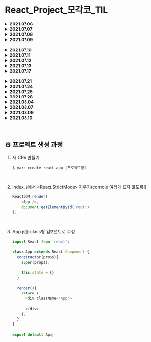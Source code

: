 # React_Project_모각코_TIL

<details>
  <summary><b>2021.07.06</b></summary><br>

1. react 학습을 위한 기본 <b>환경 세팅</b><br>

    - Visual Studio Code 설치

      settings - Terminal › External: Windows Exec의 내용을 아래와 같이 변경시켜주었으며 Terminal의 default profile을 git bash로 setting하였다.

        ```
        C:\Program Files\Git\bin\bash.exe
        ```

    - nvm 설치

      <a href="https://github.com/coreybutler/nvm-windows/releases">여기</a>에 접속하여 nvm을 설치하고, vs code에서 정상적으로 설치되었음을
      확인하였다.

        ```shell
        $ nvm -v
        ```

2. 웹의 기본 동작 개념<br>

    - 서버(response)와 클라이언트(request)?

        - 클라이언트 : 웹사이트를 보는 도구<br>
        - 서버 : html, data등의 웹사이트에 뿌려줄 요소를 만들어서 클라이언트에 json 등의 형태로 전달해줌<br>

    - 서버리스(서버가 없는게 아님. 직접 만들 필요가 없는 것!)

3. DOM

   html 단위 하나하나를 객체로 생각하는 모델을 말한다. 즉 부모-자식의 관계를 갖는 트리구조임을 의미한다.

</details>
<details>
  <summary><b>2021.07.07</b></summary><br>

1. ES6문법

   React는 javascript 라이브러리로, 자바스크립트의 표준 규약 중 가장 보편화 된 ES6 문법을 학습하였다.
   <details open>
   <summary>Class</summary><br>
    객체 단위로 코드를 그룹화하고 쉽게 재사용하기 위해 사용. Class를 통하여 내용을 정의한 후 여러차례 재사용할 수 있다.
   <br>
   
      ```javascript
      Class Cat {
          // 생성자 함수
          constructor(name)
         {
            this.name = name;
         }
         
         // 일반 함수
         showName() {
              console.log(this.name);
          }
      }
      ```

   위와 같이 클래스 내부에서는 생성자 함수 constructor을 정의하여 내부 내용을 초기화 할 수 있다. 객체를 생성할때는 <code>let cat = new Cat('Happii')</code>형태로 작성할
   수 있다. 클래스 내부의 함수는 다음과 같이 호출한다.

      ```javascript
      cat.showName();
      ```

   한편 class는 extends를 통하여 상속도 가능하다.

      ```javascript
      Class MyCat extends Cat {
      // 생성자 함수
      // ...
     
     
      // 일반 함수
      // 오버라이딩 : 상위클래스의 메소드를 재정의
         showName(){
            // super를 키워드로 사용하기
            return '내 고양이 이름은 '+super.showName()+'입니다.';
         }
      }
      ```

   이때 <code>super</code>를 사용하여 부모클래스에 대한 필드, 메소드를 참조할 수 있다.
    </details>
   <details>
   <summary>let, const의 Scope</summary><br>
   var(함수단위), let(block 단위) / const(block 단위)<br>이때 block은 if{...} 등 중괄호로 구분된 한 단위를 말한다.
   </details>
   <details>
      <summary>=, ==, ===</summary><br>

    - = : 할당
    - == : 자료형을 비교하지 않는 등차
    - === : 자료형까지 비교하는 등차
   </details>
   <details>
      <summary>Spread 연산자(...)</summary><br>
      객체 내부 요소를 객체 외부로 꺼내준다.<br>

         ```javascript
         let array = [1,2,3,4,5];
         let new_array = [...array];
         ```
   </details>
   <details>
      <summary>조건부 삼항 연산자</summary><br>
      조건 ? 참일 경우 : 거짓일 경우
   </details>


2. Array
   <details>
      <summary>map</summary><br>
      기존의 array에 연산을 하여 새로운 배열을 생성할 수 있다. 이때  원본 값은 훼손되지 않는다.
      <br>
   
      ```javascript
      const array1 = [0, 1, 2, 3];
      const array2 = array1.map((array_item) => {
        return array_item + 1;
      });
      ```      
      
      이 경우 원본배열은 그대로 [0, 1, 2, 3] 이나, 새로 생성한 배열 array2는 [1, 2, 3, 4]의 리스트를 가진다는 것을 확인할 수 있다.
   </details>
   <details>
      <summary>filter</summary><br>
      map의 경우 map을 통해 얻어낸 배열이 원본배열의 길이와 같다는 것을 알 수 있다. 원본 배열에서 필요한 요소를 filtering해 원하는 값만 가져오도록 하는 것이 filter이다.
      <br>
   
      ```javascript
      const array1 = [0, 1, 2, 3];
      const array2 = array1.filter((array_item) => {
        return array_item > 2;
      });
      ```
   
      array2는 [3]의 리스트를 가진다는 것을 알 수 있다.
   </details>
   <details>
      <summary>concat</summary><br>
      concat을 사용하여 원본 배열을 변화시키지 않으면서 두 배열을 합치거나 요소를 추가할 수 있다. 이때 concat은 중복 항목을 제거해주지 않는다는 특징이 있다.<br>
      중복 항목이 자동으로 제거되도록 하기 위하여 Set을 사용할 수 있다.
   
      ```javascript
      const array1 = [0, 1, 2, 3];
      const array2 = [3, 4, 5];
   
      const new_array = [...new Set(array1.concat(array2))]
      ```
   </details>

   <details>
      <summary>from</summary><br>
      
      ```javascript
      const my_name = "heeeon";
      const my_name_array = Array.from(my_name);
      
      console.log(my_name_array);   // ['h', 'e', 'e', 'e', 'o', 'n']
      
      // 배열 초기화
      const new_array = Array.from({length: 5}, (item, idx)=>{ return idx;});
      // 출력 결과는 길이가 5인 배열에 0부터 순서대로 삽입된 것을 확인할 수 있다.
      console.log(new_array);   // [0, 1, 2, 3, 4]
      ```

   </details>
</details>

<details>
  <summary><b>2021.07.08</b></summary><br>

   1. nvm
      ```shell
      # node 안정적인 버전 설치
      $ nvm install 12.18.4
      # node 가장 최신 버전 설치
      $ nvm install 14.13.0

      # 노드가 잘 설치되었는지 확인
      $ node -v

      # 안정적인 버전으로 바꾸기
      $ nvm use 12.18.4
      ```

2. npm & yarn

   npm(Node Package Manager)은 여러 third-party 패키지를 활용할 수 있도록 한다. 비슷하게 yarn이 있는데 npm과 yarn은 프론트엔드의 의존성을 관리하기 위한 패키지 매니저이다. 이때 npm은 node를 설치하면서 자동으로 설치되기 때문에 따로 설치하지 않아도 된다는 특징이 있다.<br><br>

   - yarn 설치하기

      ```shell
      # -g : 컴퓨터 전체에 설치
      $ npm install -g yarn

      # yarn 설치 확인
      $ yarn -v
      ```

   - yarn으로 CRA(Create React App)  설치하기 - CRA는 웹사이트 제작을 위해 필요한 패키지들의 모음이라고 할 수 있다.

      ```shell
      $ yarn add global create-react-app
      ```

3. React Project 시작

   week-1 project를 아래의 명령어로 시작한다.

   ```shell
   $ yarn create react-app week-1
   ```

   week-1 내부 폴더를 살펴보면 첫번째로 node_modules를 확인할 수 있다. 이 폴더는 앞으로 yarn으로 설치할 수많은 패키지들이 담기는 장소이다.
</details>

<details>
  <summary><b>2021.07.09</b></summary><br>

1. JSX

   리엑트에서는 하나의 html 파일(public/index.html)만 존재한다. 이러한 React의 특징으로 인해 JSX 를 통해 요소를 생성하고 렌더링 시켜 view 를 구성한다. 이때 JSX는 src/App.js와 같이 함수 안에서 return 해주는 html 태그로 view를 꾸미는데, 이를 html in js 방식이라고 하며 이를 JSX라고 부른다. 

   <br><br>
   JSX 에러 살펴보기
   
   ```shell
   # JSX 문법에 맞게 쓰이지 않음(태그 제대로 안닫힘)
   SyntaxError: Unterminated JSX contents
   
   # 태그는 하나만 반환해야 함.
   SyntaxError: Adjacent JSX elements must be wrapped in an enclosing tag.
   ```
   
   <br>
   jsx Basic Rules<br><br>

   - jsx 에서 변수 or 자바스크립트 문법을 사용할 때 중괄호를 이용한다.

      ```jsx
      const dog_name = 'happii';
      return (
         <div>
         hello {cat_name}
         </div>
      );
      ```
      <br>

   - class를 선언할 때 class 대신 className을 사용한다.

      ```jsx
      <div className="App">
      ```
   <br>

   - style

      ```jsx
      // 방법1) p 태그에서 style을 사용할때 중괄호로 묶어준다.
      <p style={{color: 'blue'}}>Blue</p>


      // 방법2) 변수로도 사용 가능하다.
      const styles = {
         color: 'blue'
      };

      return (
         <div className="App">
            <p style={styles}>orange</p>
         </div>
      );
      ```

2. Component

   웹 페이지를 구성할 때 여러 요소로 나누어서 생각할 수 있는데 이 요소를 Componet라고 한다. Component는 함수형 Component/ Clsss형 Component로 나누어질 수 있으며, 이때 이 Component를 너무 크게 쪼개면 재사용성이 떨어진다.
   <br>

   - State : Component의 데이터
   
   - Props : 부모 Component로 부터 받아온 데이터

3. CSS

   App.js에서 state를 정의하고, 이를 props로 start2.js로 전달한다. 또한 App.js에서 hw.css를 연동시켜 화면을 꾸밀 수 있다.

   ```javascript
   // App.js
   // CSS import
   import './hw.css'
   
   // 컴포넌트 넘겨주기
   render() {
         return (
         <div className="App">
           {/* <컴포넌트 명 [props 명]={넘겨줄 것(리스트, 문자열, 숫자, ...)}/> */}
           <Start2 name={this.state.name}/>
         </div>
       );
     }
   ```
   <br>
   실습 내용은 아래와 같다.
   <p align="center"><img src="images/week-1.JPG"></p>
</details>
<br>

<details>
  <summary><b>2021.07.10</b></summary><br>

1. SASS, SCSS

   SASS와 SCSS는 CSS를 더 편하게 쓸 수 있도록 도와준다. 이때 SCSS는 SASS의 3번째 버전 부터 추가된 것인데 CSS와 호환성이 개선되었다.

   ```shell
   # SASS 설치
   $ yarn add node-sass@4.14.1 open-color sass-loader classnames
   ```
   <br>
   SCSS의 주요 기능은 아래와 같다.<br>

   - Nesting 가능
   
   - 클래스명, 글자 등 상위 요소 이어쓰기 가능(& 사용)
   
      ```scss
     .App { 
        &:hover{
           background-color: bisque;
        }  
      }
      ```
     <br>

   - 변수 사용 가능
   
      ```scss
      $bgColor: #eee;
     
      .App {
         background-color: #{$bgColor};      
      }
      ```
     
2. styled-components
   
      styled-components는 CSS-in-js 라이브러리 중 하나로 컴포넌트 스타일링 기법이다. 이는 class 이름을 고민하지 않아도 된다는 점, 컴포넌트에 스타일을 적기 때문에 직관적이라는 점이 특징이다.
      <br>
      설치 방법은 아래와 같다.<br>
      
      ```shell
      $ yarn add styled-components
      ```
      <br>
      사용 방법은 아래와 같다.
      
      ```javascript
      import styled from 'styled-components';
   
      function App() {
         return (
            <div className="App">
              {/* props로 bgColor를 줘볼까요! */}
              <MyStyled bgColor를={"red"}>hello React!</MyStyled>
            </div>
         );
      }
   
      // 백틴 내부에 기존 CSS문법 사용
      const MyStyled = styled.div`
         color: #fff;
         &:hover{
           background-color: #ddd;
         }
         // 변수 받아오기 가능, 삼항연산자 사용 가능 등 기초 js 문법이 사용 가능함.
         background-color: ${(props) => (props.bgColor를 ? "red" : "purple")};
      `;
      ```
</details>

<details>
  <summary><b>2021.07.11</b></summary><br>

1. 가상 DOM

   DOM은 html 단위 하나하나를 객체로 생각하는 모델이다.
   즉 DOM은 트리 구조를 띄고 있다는 것인데, 트리 구조는 자식 노드에 수정이 발생하였을때 굉장한 비효율을 유발한다는 단점이 있다.
   <br><br>
   이때 사용하는 개념이 가상 DOM 이다. 이는 메모리 상에서 돌아가는 DOM으로 실제 수정이 일어난다고 가정하였을 때, 수정된 부분만 바꾼다는 점에서 처리가 매우 간결하다.(Facebook 에서 가상돔 사용)
   이러한 형식으로 돔을 그리고, 갈아끼우는 것을 <code>렌더링(처음 진입 시), 리렌더링(데이터 수정 시)</code>이라고 한다.

<br>
   
2. 라이프 사이클

   컴포넌트의 <code>라이프 사이클</code>이란, 컴포넌트가 렌더링을 준비하는 순간부터, 페이지가 사라질 때 까지의 순간을 말한다.
   <br>
   컴포넌트의 상태는 생성 → 수정 → 제거로 구분지을 수 있는데, 생성은 처음 컴포넌트를 불러오는 단계를 말한다. 
   이후 수정은 사용자로 인하여 데이터에 변동이 일어났을때, 부모 컴포넌트에 영향을 받았을 때(부모 컴포넌트 렌더링) 발생한다.
   즉, 아래 네가지 경우에 수정이 발생한다.
   
   - props에 변동
   
   - state가 변동
   
   - 부모 컴포넌트 update
   
   - forceUpdate()
   
   <br>
   마지막으로 제거 단계는 페이지를 이동 or 사용자로 인해 컴포넌트가 화면에서 사라지는 단계를 말한다.

   <br><br>
   <b>📕 라이프 사이클 함수</b><br>
   클래스형 컴포넌트에서만 사용할 수 있다.
   
   - constructor() : 생성자 함수, 컴포넌트 생성시 가장 처음 호출됨
   - render() : 컴포넌트 모양 정의
   - componentDidMount() : 리렌더링 할때는 실행되지 X, 첫번째 렌더링을 마친 후에만 실행된다.
   - componentDidUpdate(prevProps,  e, snapshot) : 리렌더링 후 실행되며, 업데이트 되기 전 props와 state를 저장하고 있다.
   - componentWillUnmount() : 컨포넌트가 DOM에서 제거될 때 실행
</details>

<details>
  <summary><b>2021.07.12</b></summary><br>

1. Ref

   돔이 그려지기 이전에, 페이지의 어떤 내용을 가져오기 위해서는 react 요소에서 가져올 수 있다. React 요소를 가지고 오는 방법은 아래와 같다.(createRef() 사용)
   
   ```javascript
   // constructor() 아래 문장 작성
   class App extends React.Component {
     constructor(props) {
       super(props);
       this.text = React.createRef();
     }
     
     render() {
       return (
         <div className="App">
             <input type="text" ref={this.text} />
         </div>
       );
     }
   }
   ```
   <br>
   Ref와 Dom 관련한 자세한 사항은 <a href="https://ko.reactjs.org/docs/refs-and-the-dom.html">
   React 공식 문서</a>에서 확인할 수 있다.

</details>

<details>
  <summary><b>2021.07.13</b></summary><br>

1. State 관리

   데이터는 단방향적 흐름을 갖는다.(부모 -> 자식 방향으로만 넘겨줌)
   <br><br><br>
       <b>a. 클래스형 컴포넌트에서 state 관리(setState() 사용)</b>
       <br>
       setState()를 이용하여 state의 상태를 변경해줄 수 있다.<br>
       class App 내부 this.state 딕셔너리에 count = 3으로 정의되어있다고 가정하자.
       함수 addSquare가 실행되었을 때 count를 1씩 증가시키기 위해서는 아래와 같이 작성할 수 있다.
       
   ```javascript
   constructor(props){
       super(props);
   
       this.state = {
         count: 3,
       }
   }
   
   addSquare = () => {
       this.setState({count: this.state.count + 1});
       console.log('add')
   }
   ```
   <br><br>

   ++ 배열 초기화 하기<br>
   
   ```javascript
   Array.from({length: 3}, (v, i) => (i));  // [0, 1, 2]로 초기화
   ```
   <br><br>
   <b>b. 함수형 컴포넌트에서 state 관리(useState() 사용)</b><br><br>
   기존 함수형 컴포넌트는 dump components로 state를 사용할 수 없었다.
   이때 react hooks를 사용하면 state를 가질 수 있다.
   <br><br>
   Square.js에서 <code>const Square = (props) => {...}</code> 내부에 아래와 같이 선언하여 state를 관리할 수 있다.

   ```javascript
   // const [state로 쓸 변수, 바꿔줄 함수] = React.useState(state로 사용하는 변수 초기화);
    const [count, setCount] = React.useState(3);
   ```
   <br>
   즉, count라는 변수를 setCount()라는 함수로 관리한다는 것인데, 실제 사용하는 방법은 아래와 같다.

   ```javascript
    const addSquare = () => {
        setCount(count + 1);
    }
   ```

   <br>
   <code>const [count, setCount] = React.useState(3);</code>를 선언한 이후부터 count와 setCount를 사용할 수 있다.
</details>


<details>
  <summary><b>2021.07.17</b></summary><br>

   1. Event Listener
   
      event를 많이 알고 있으면 생동감 있는 웹사이트를 제작할 수 있다.
      keyboard event, mouse event 등 다양한 Event Lister를 <a href="https://developer.mozilla.org/ko/docs/Web/Events">
      여기</a>에서 확인할 수 있다.
      <br><br> 이벤트 리스너는 등록해놓은 돔 객체가 사라질 때, 더이상 필요 없어지기 때문에
      componentWillUnMount에서 Event Lister 구독을 해제해 줘야한다.
      <br><br>
   
      <i><b>Event Listener 구독 순서<br></b></i><br>
      a. Ref 잡기(DOM에 접근하기 위하여)<br>
      b. Event 정하기<br>
      c. 함수 만들기(ex. mouseover 이벤트가 일어났을 때 어떤 행동을 해주겠다를 함수로 표현)<br>
      d. componentDidMount()에 등록<br>
      e. 컴포넌트가 사라졌을 때 구독 해제하기 위하여 componentWillUnmount()에서 처리
   
      ```javascript
      // c. 함수 만들기 - hoverEvent 함수 생성
      hoverEvent = (e) => {
              console.log(e);
              console.log(e.target);
      
              e.target.style.background = "#eee";
          }
      
      // d. componentDidMount()에 등록
      componentDidMount() {
           this.div.current.addEventListener("mouseover", this.hoverEvent);
      }
      
      // e. componentWillUnmount()에서 구독 해제
      componentWillUnmount() {
           this.div.current.removeEventListener("mouseover", this.hoverEvent);
      }
      ```

   
</details> 
<br>
<details>
  <summary><b>2021.07.21</b></summary><br>
    
> route_ex

<br>
1. 라우팅

- SPA(Single Page Application) : 서버에서 주는 html이 1개인 애플리케이션

   html을 하나만 준다는 점에서 사용성을 증가시킨다.
   (SPA 방식이 아닌) 페이지를 이동할 때마다 서버에서 주는 html로 화면을 바꾸는 방식의 경우 상태 유지가 어려우며, 불필요한 부분까지 불러온다는 비효율을 초래한다.
   <br>한편, SPA 방식은 처음에 모든 컴포넌트를 받아와야하기 때문에 도입 시 로딩이 느리다는 단점을 가지고 있다.
  <br>
  

- 라우팅 : 브라우저 주소에 따라 다른 페이지를 보여주는 것

   SPA에서 주소를 옮기는 방법? ➜ 라우팅 라이브러리(react-router-dom)를 이용하여 주소를 옮길 수 있다.
   
   ```shell
   # react-router-dom 설치
   $ yarn add react-router-dom
   ```  
   
  <br>
   react-route-dom <a href="https://reactrouter.com/web/example/basic">
  공식 문서</a>를 확인해 보면, 아래와 같이 import 해줌으로써 react-route-dom을 쉽게 이용할 수 있다.<br>
   
  ```javascript
   import React from "react";
   import {
     BrowserRouter as Router,
     Switch,
     Route,
     Link
   } from "react-router-dom";
   ```
   <br><br>
  
<b><i>⭐ 라우팅 처리 절차 : < Link/ > 사용</i></b><br>
  
  1. index.js에 BrowserRouter 적용하기
          
      ```javascript
      ReactDOM.render(
        <BrowserRouter>
          <App />
        </BrowserRouter>,
        document.getElementById("root")
      );
      ```
         
     <br>
      
  2. 세부 화면 만들기


  3. App.js에서 Route 적용하기
     
      ```javascript
      // 넘겨줄 props가 없을 때
      <Route path="주소[/home 처럼 /와 주소를 적어요]" component={[보여줄 컴포넌트]}/>
      
      // 넘겨줄 props가 있을 때
      <Route path="주소[/home 처럼 /와 주소를 적어요]" render={(props) => (<BucketList list={this.state.list} />)} />
      ```
       
      <br>
  4. exact 적용하기 - 중복 주소 처리
       
      ```javascript
      <Route path="/" exact component={Home} />
      ```
          
      <br>
  5. URL 파라미터 사용하기
       
      ```javascript
      // 파라미터 주기 - APP.js
      <Route path="/cat/:cat_name" component={Cat}/>
      
      // 파라미터 사용하기 - Cat.js
      const Cat = (props) => {
          console.log(props.match);
          return(<div>내 고양이 이름은 {props.match.params.cat_name}에요!</div>)
      }
      ```
      
      <br>
6. 링크 이동 시키기
    ```javascript
    <Link to="주소">[텍스트]</Link>
    ```
 <br>

✔ 추가로 withRouter를 추가해 함수를 통한 라우팅도 가능하다.

```javascript
// App.js - import 부분에 추가
import { withRouter } from "react-router";

// App.js - 내보내는 부분에서 withRouter로 감싸기
export default withRouter(App);
```

<br> App.js에서 이전페이지로 이동하는 버튼을 다음과 같이 추가할 수 있다.

```javascript
<button onClick={()=>{
  // goBack()은 뒤로가기 예요.
  this.props.h
    
    istory.goBack();
}}>뒤로가기
</button>
```

<br>

- Switch

    > bucket_list/App.js
    
    사용자 입장에서 잘못된 주소를 입력하였을 때 별도의 안내가 없다면, 페이지가 없다고 생각하기 쉽다.
    이를 위하여 다른 경로를 입력하였을 때 안내를 위한 페이지로 분기하도록 하는 것은 웹서비스에서 중요한 부분이다.
    그러나 이 경우에 if 문을 사용하기는 적절하지 않다. 이럴 때 Switch 를 사용할 수 있다.
    
    ```javascript
    <Switch>
        // 전달 인자가 있을 때 라우팅
        <Route path="/" exact render={(props)=><BucketList history={this.props.history} list={this.state.list} />}/>
        // 전달 인자가 없을 때 라우팅
        <Route path="/details" component={Details}></Route>
        
        // 스위치 문 내부에서 경로를 지정하지 않은 Route
        // => 위에서 route한 주소 외에 모든 주소는 이 문장에서 정의한 페이지로 이동한다.
        <Route component={NotFound}/>
    </Switch>
    ```


    
</details>

<details>
    <summary><b>2021.07.24</b></summary><br>
<b>📄 SHAP_STORY PROJECT</b>

- XD 상세 페이지 확정(마이페이지, 질문 게시판, 질문하기 페이지 디자인 확정)
- 인터랙션 추가 및 프로토타입 확정
    
    <br>
    페이지에 대한 이미지 예시는 아래와 같다.<br>
    
    1. 마이페이지 
    <p align="center"><img src="images/mypage.JPG"></p>
  
    2. 질문 게시판 
    <p align="center"><img src="images/question_board.JPG"></p>
  
    3. 질문하기 페이지 
    <p align="center"><img src="images/question.JPG"></p>
<br><br>


1. 리덕스
    
    리덕스는 상태관리 관련한 라이브러리이다. 이때 상태 관리란 컴포넌트의 데이터를 관리하는 것을 말한다. 
   공식문서는 <a href="https://ko.redux.js.org/introduction/getting-started/">여기</a>에서 확인할 수 있다.
    
    ```shell
    $ yarn add redux react-redux
    ```
   
    <br>
    이는 부모-자식 관계와 동떨어진 어떤 위치에 데이터를 몰아 넣고,
    전역으로 사용할 수 있다.(전역으로 저장해 놓은 데이터 모음을 아무데서나 참조 가능하다.)

    <br><br>
    <b><i>⭐ 리덕스 기본 용어</i></b><br><br>
   
    - State : 리덕스에서 저장하고 있는 상태값(딕셔너리 형태)
    - Action : 데이터에 수정이(상태 변화) 필요할 때 발생.
    - ActionCreator : 액션을 만들기 위한 함수
    - Reducer : 리덕스에 저장된 상태를 변경하는 함수<br>
      (컴포넌트들이 데이터를 바꾸고 싶은 순간 Action 생성 함수 호출함 ➜
      Action 반환 ➜ Reducer이 지금 리덕스에 들어가 있는 현재 상태의 액션 객체를 받음 ➜ 새로운 데이터를 만듬 ➜ return)
      <br>`+ 리듀서는 순수한 함수여야 한다.` 
    - Store : 우리가 데이터를 볼 수 있게 만들어줌. 
      리덕스를 프로젝트에 적용하기 위해 생성(딕셔너리 형태)
        
        1. 단일 스토어 규칙 - 한 프로젝트에 하나의 store
      
        2. store의 state는 action으로만 변경 가능함.</b>)
       
    - dispatch : 액션을 발생시키는 역할. `dispatch(action);`와 같이 호출할 수 있다.
    
</details>

<details>
    <summary><b>2021.07.25</b></summary><br>

1. 리덕스를 통한 리액트 상태관리
    자식 컴포넌트는 부모 컴포넌트의 state를 조작할 수 없으며(단방향적 흐름), 다른 하위 노드에 데이터를 전달하는 것 역시 불가능하다. 
   그렇기 때문에 리덕스가 필요한데, `리덕스 상태관리 흐름`은 아래와 같다.<br><br>
   
    1. 리덕스 Store을 컴포넌트에 연결한다.
    2. 컴포넌트에서 상태 변화가 필요할 때 Action을 호출한다.
    3. Reducer을 통해서 새로운 상태 값을 만든다.
    4. 새 상태 값을 Store에 저장한다.
    5. 컴포넌트는 새로운 상태 값을 받아온다.(리렌더링 필요 - ∵ props를 통해 다시 받아와서)

<br><br>

2. 리덕스 적용<br><br>
    - 덕스 구조 : 리덕스를 사용할때 보통 action, actionCreator, reducer을 분리해서 작성한다.(기능으로 묶어서 작성)
    
        <br>
    - 모듈 만들기
      
        1. src> redux 폴더> moduels 폴더 생성
        2. Action : 액션 정의
        3. initialState : 초기 상태 값 정의
        4. Action Creator : 액션 생성 함수 작성
        5. Reducer : 리듀서 작성
        6. Store : redux 폴더 하위에 configStore.js 파일 생성 후 스토어 만들기
    
</details>
<details>
    <summary><b>2021.07.28</b></summary><br>
    <p align="center"><img src="images/flow.JPG"></p>
    전체 플로우를 수정하고, 강의 페이지 목차 페이지를 제작하였다.<br>
    추가로 강의 페이지 컨텐츠 기획을 진행하였다. 내용은 아래와 같다.
    <br><br>

- 기초학습 ➜ 엔트리를 활용한 미로찾기 게임
- 심화학습 ➜ 초소형 컴퓨터 마이크로 비트를 이용한 알라딘의 요술램프, 배짱이 기타 만들기(makecode.microbit.org 사용)<br>
    이때 페이지 상단에서는 요술램프를 흔드는 모션을 취할 때 표정이 변하는 램프, 줄을 클릭하면 소리가 재생되는 기타를 미리 동작해 볼 수 있다.

</details>

<details>
  <summary><b>2021.08.04</b></summary><br>

- 페이지 디자인 수정 및 exports
- Event Lister 활용한 컨텐츠 미리보기 논의
<br><br>

- 추후일정(Event Listener 이용해서 알라딘의 요술램프 모션 만들기)
</details>

<details>
  <summary><b>2021.08.07</b></summary><br>

- 오류사항 수정
- 라우팅 관련 논의
- Event Listener 공부
</details>

<details>
  <summary><b>2021.08.09</b></summary><br>

> quiz/

- 랭킹화면 만들기
    
- 라우팅
  
    라우팅을 위해 아래 패키지를 설치한다.
    <br>
    ```shell
    $ yarn add react-router-dom
    $ yarn add redux react-redux
    ```
    <br>
    index.js에서 BrowserRouter을 import하고 적용시켜준다.<br>
    이후 App.js에서 Route, Switch를 import한 후 아래와 같이 라우팅을 진행한다.<br>

    ```javascript
    <Switch>
        <Route path="/quiz" component={Quiz} />
        <Route path="/" exact component={Start} />
        <Route path="/score" component={Score} />
        <Route path="/message" component={Message} />
        <Route path="/ranking" component={Ranking} />
    </Switch>
    ```
    <br>

- 리덕스에 데이터 넣기

</details>

<details>
  <summary><b>2021.08.10</b></summary><br>

1. keyframes<br>
    keyframes는 styled-components 하위 요소로, 웹 애니메이션을 구현할 때(transition, animation) 자주 사용한다.<br>
    애니메이션은 javascript로도 구현이 가능하나, 완전히 CSS 스타일적으로는 keyframes의 transition, animation을 많이 사용한다. 
    
    - transition : 단순한 효과를 줄때 사용 - elements 상태변화
    - animation : 다이나믹한 효과를 줄 때 사용
    
    <br><br>
    ✔ 원모양 view를 상하로 움직이는 애니메이션을 만들어 보자.<br><br>
   
    new project 생성 후 styled-components를 설치한다.<br>
    이후 애니메이션을 정의하고, view를 생성한다. 이때 애니메이션 정의가 view 하단에 위치하는 경우
    <code>ReferenceError: Cannot access 'move' before initialization</code> 에러를 발생시키므로 먼저 정의될 수 있도록 유의해야한다.
    <br> 자세한 내용은 아래와 같다.<br>
   
    ```javascript
   // 애니메이션 정의
    const move = keyframes`
        0%{
            top : 20px;
        }
        
        50%{
            top: 200px;
        }
        
        100%{
            top:20px;
        }
    `;
    
   // 원 모양 뷰 정의
    const Box = styled.div`
        width: 150px;
        height: 150px;
        background-color: green;
        border-radius:150px;
        position: absolute;
        top: 20px;
        left: 20px;
  
        animation: ${move} 2s 1s infinite;
    `;
    ```
   <br><br><br>
    ✔ bucket_list에 프로그래스 바 추가하기<br><br>
   
    - (redux/modules/bucket.js) 리덕스 상태 값 변경 ➜ list에서 dictionary 형태로 변경(완료 값 true, false로 저장하기 위해)
    - (busketList.js) 완료하기 버튼 생성, 완료한 항목 색깔 변경하기
    - (Progress.js) 프로그래스 바 뷰를 생성한 후 기능 추가
    - (추가) ➜ (Progress.js) <code>transition: width 1s;</code> 문장을 추가하여 프로그래스 바의 변화를 조금 더 부드럽게 조작할 수 있다.
<br><br>
      
2. 스크롤바 움직이기<br>

    windows.scrollTo()를 사용해서 스크롤이 있을 때 특정 위치로 이동할 수 있다.
    <br>
    
    ```javascript
    // x, y 위치로 이동하기
     window.scrollTo(x, y)
    // ex. 제일 위로 이동하는 경우 아래와 같이 작성할 수 있다.
     window.scrollTo(0, 0)
    
    // 이때 이동을 부드럽게 설정하기 위해, behavior 속성을 smooth로 지정할 수 있다.
     window.scrollTo({top:0, left:0, behavior: "smooth"})
    ```
<br>
</details>
<br><br>

## ⚙ 프로젝트 생성 과정

1. 새 CRA 만들기

   ```shell
   $ yarn create react-app [프로젝트명]
   ```
   <br>
2. index.js에서 <React.StrictMode> 지우기(console 여러개 뜨지 않도록!)
   
   ```javascript
   ReactDOM.render(
       <App />,
       document.getElementById('root')
   );
   ```
   <br>
3. App.js를 class형 컴포넌트로 수정

   ```javascript
   import React from 'react';
   
   class App extends React.Component {
     constructor(props){
       super(props);
   
       this.state = {}
     }
     
     render(){
       return (
         <div className="App">
           
         </div>
       );
     }
   }
   
   export default App;
   ```
<br>
